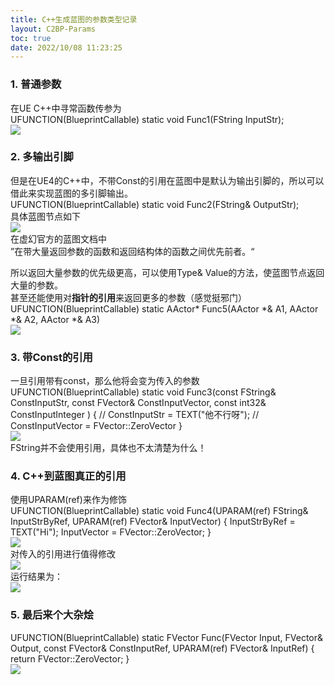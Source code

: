```yaml
---
title: C++生成蓝图的参数类型记录
layout: C2BP-Params
toc: true
date: 2022/10/08 11:23:25
---
```


<a name="v7pwk"></a>
### 1. 普通参数
在UE C++中寻常函数传参为<br />UFUNCTION(BlueprintCallable) static void Func1(FString InputStr); <br />![](assets/post_images/C2BP-Params/image_000.webp#clientId=ud73c582b-a00b-4&crop=0&crop=0&crop=1&crop=1&from=paste&id=uc986a443&margin=%5Bobject%20Object%5D&originHeight=108&originWidth=179&originalType=url&ratio=1&rotation=0&showTitle=false&status=done&style=none&taskId=u328dd364-5285-474d-aa34-0cf2f65f8e7&title=)
<a name="fhmlg"></a>
### 2. 多输出引脚
但是在UE4的C++中，不带Const的引用在蓝图中是默认为输出引脚的，所以可以借此来实现蓝图的多引脚输出。<br />UFUNCTION(BlueprintCallable) static void Func2(FString& OutputStr); <br />具体蓝图节点如下<br />![](assets/post_images/C2BP-Params/image_001.webp#clientId=ud73c582b-a00b-4&crop=0&crop=0&crop=1&crop=1&from=paste&id=u3be3db88&margin=%5Bobject%20Object%5D&originHeight=106&originWidth=159&originalType=url&ratio=1&rotation=0&showTitle=false&status=done&style=none&taskId=ubff98170-32b4-462f-b84f-2fe068875b6&title=)<br />在虚幻官方的蓝图文档中<br />”在带大量返回参数的函数和返回结构体的函数之间优先前者。“

所以返回大量参数的优先级更高，可以使用Type& Value的方法，使蓝图节点返回大量的参数。<br />甚至还能使用对**指针的引用**来返回更多的参数（感觉挺邪门）<br />UFUNCTION(BlueprintCallable) static AActor* Func5(AActor *& A1, AActor *& A2, AActor *& A3) <br />![](assets/post_images/C2BP-Params/image_002.webp#clientId=ud73c582b-a00b-4&crop=0&crop=0&crop=1&crop=1&from=paste&id=u71fb09ce&margin=%5Bobject%20Object%5D&originHeight=184&originWidth=177&originalType=url&ratio=1&rotation=0&showTitle=false&status=done&style=none&taskId=u0e32d6c7-1c4e-4aa6-8893-66b657f126d&title=)
<a name="JECjk"></a>
### 3. 带Const的引用
一旦引用带有const，那么他将会变为传入的参数<br />UFUNCTION(BlueprintCallable) static void Func3(const FString& ConstInputStr,                   const FVector& ConstInputVector,                   const int32& ConstInputInteger ) {    // ConstInputStr = TEXT("他不行呀");    // ConstInputVector = FVector::ZeroVector } <br />![](assets/post_images/C2BP-Params/image_003.webp#clientId=ud73c582b-a00b-4&crop=0&crop=0&crop=1&crop=1&from=paste&id=u6e4f4bdc&margin=%5Bobject%20Object%5D&originHeight=209&originWidth=681&originalType=url&ratio=1&rotation=0&showTitle=false&status=done&style=none&taskId=ubcbe71ac-eb80-4fad-b32a-296f9070803&title=)<br />FString并不会使用引用，具体也不太清楚为什么！
<a name="aUkBj"></a>
### 4. C++到蓝图真正的引用
使用UPARAM(ref)来作为修饰<br />UFUNCTION(BlueprintCallable) static void Func4(UPARAM(ref) FString& InputStrByRef,                   UPARAM(ref) FVector& InputVector) {    InputStrByRef = TEXT("Hi");    InputVector = FVector::ZeroVector; } <br />![](assets/post_images/C2BP-Params/image_004.webp#clientId=ud73c582b-a00b-4&crop=0&crop=0&crop=1&crop=1&from=paste&id=u32e50e6e&margin=%5Bobject%20Object%5D&originHeight=132&originWidth=180&originalType=url&ratio=1&rotation=0&showTitle=false&status=done&style=none&taskId=u2c08d464-817a-4462-b298-7e850a94d7f&title=)<br />对传入的引用进行值得修改<br />![](assets/post_images/C2BP-Params/image_005.webp#clientId=ud73c582b-a00b-4&crop=0&crop=0&crop=1&crop=1&from=paste&id=ucec97d6d&margin=%5Bobject%20Object%5D&originHeight=455&originWidth=720&originalType=url&ratio=1&rotation=0&showTitle=false&status=done&style=none&taskId=u5574e1d7-db0b-417e-9d9f-c0786feecd2&title=)<br />运行结果为：<br />![](assets/post_images/C2BP-Params/image_006.webp#clientId=ud73c582b-a00b-4&crop=0&crop=0&crop=1&crop=1&from=paste&id=u79d9b038&margin=%5Bobject%20Object%5D&originHeight=81&originWidth=315&originalType=url&ratio=1&rotation=0&showTitle=false&status=done&style=none&taskId=u5f5c35b7-a2ab-4ffd-9673-e71a410ecd2&title=)
<a name="EISxj"></a>
### 5. 最后来个大杂烩
UFUNCTION(BlueprintCallable) static FVector Func(FVector Input,                     FVector& Output,                     const FVector& ConstInputRef,                     UPARAM(ref) FVector& InputRef) {    return FVector::ZeroVector; } <br />![](assets/post_images/C2BP-Params/image_007.webp#clientId=ud73c582b-a00b-4&crop=0&crop=0&crop=1&crop=1&from=paste&id=u9c444f62&margin=%5Bobject%20Object%5D&originHeight=185&originWidth=332&originalType=url&ratio=1&rotation=0&showTitle=false&status=done&style=none&taskId=udd2ad21f-15cb-427b-bf4c-647effb33b0&title=)
